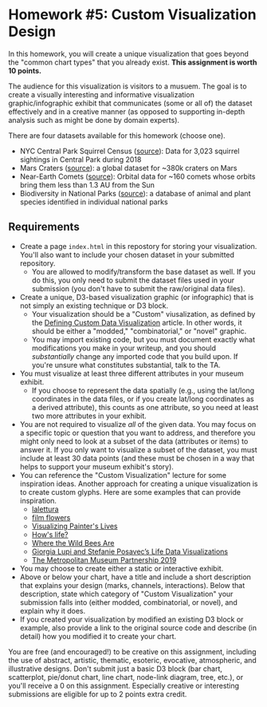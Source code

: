 # Homework #5: Custom Visualization Design

In this homework, you will create a unique visualization that goes beyond the "common chart types" that you already exist. **This assignment is worth 10 points.**

The audience for this visualization is visitors to a musuem. The goal is to create a visually interesting and informative visualization graphic/infographic exhibit that communicates (some or all of) the dataset effectively and in a creative manner (as opposed to supporting in-depth analysis such as might be done by domain experts).

There are four datasets available for this homework (choose one).

* NYC Central Park Squirrel Census ([source](https://data.cityofnewyork.us/Environment/2018-Central-Park-Squirrel-Census-Squirrel-Data/vfnx-vebw/about_data)): Data for 3,023 squirrel sightings in Central Park during 2018
* Mars Craters ([source](https://www.kaggle.com/datasets/codebreaker619/mars-crater-study-dataset)): a global dataset for ~380k craters on Mars
* Near-Earth Comets ([source](https://www.kaggle.com/datasets/nasa/near-earth-comets)): Orbital data for ~160 comets whose orbits bring them less than 1.3 AU from the Sun
* Biodiversity in National Parks ([source](https://www.kaggle.com/datasets/nationalparkservice/park-biodiversity)): a database of animal and plant species identified in individual national parks

## Requirements

* Create a page `index.html` in this repostory for storing your visualization. You'll also want to include your chosen dataset in your submitted repository.
    * You are allowed to modify/transform the base dataset as well. If you do this, you only need to submit the dataset files used in your submission (you don't have to submit the raw/original data files).
* Create a unique, D3-based visualization graphic (or infographic) that is not simply an existing technique or D3 block. 
    * Your visualization should be a "Custom" viusalization, as defined by the [Defining Custom Data Visualization](https://medium.com/@Elijah_Meeks/defining-custom-data-visualization-c20a64746d08) article. In other words, it should be either a "modded," "combinatorial," or "novel" graphic.
    * You may import existing code, but you must document exactly what modifications you make in your writeup, and you should _substantially_ change any imported code that you build upon. If you're unsure what constitutes substantial, talk to the TA.
* You must visualize at least three different attributes in your museum exhibit. 
    * If you choose to represent the data spatially (e.g., using the lat/long coordinates in the data files, or if you create lat/long coordinates as a derived attribute), this counts as one attribute, so you need at least two more attributes in your exhibit.
* You are not required to visualize _all_ of the given data. You may focus on a specific topic or question that you want to address, and therefore you might only need to look at a subset of the data (attributes or items) to answer it. If you only want to visualize a subset of the dataset, you must include at least 30 data points (and these must be chosen in a way that helps to support your museum exhibit's story).
* You can reference the "Custom Visualization" lecture for some inspiration ideas. Another approach for creating a unique visualization is to create custom glyphs. Here are some examples that can provide inspiration.
    * [lalettura](http://giorgialupi.com/lalettura)
    * [film flowers](http://sxywu.com/filmflowers/)
    * [Visualizing Painter's Lives](http://giorgialupi.com/visualizing-painters-lives)
    * [How's life?](http://www.oecdbetterlifeindex.org/#/31111111111)
    * [Where the Wild Bees Are](https://www.scientificamerican.com/article/where-the-wild-bees-are/)
    * [Giorgia Lupi and Stefanie Posavec’s Life Data Visualizations](https://www.moma.org/magazine/articles/309)
    * [The Metropolitan Museum Partnership 2019](https://parsons.nyc/met-museum-2019/)
* You may choose to create either a static or interactive exhibit.
* Above or below your chart, have a title and include a short description that explains your design (marks, channels, interactions). Below that description, state which category of "Custom Visualization" your submission falls into (either modded, combinatorial, or novel), and explain why it does.
* If you created your visualization by modified an existing D3 block or example, also provide a link to the original source code and describe (in detail) how you modified it to create your chart.

You are free (and encouraged!) to be creative on this assignment, including the use of abstract, artistic, thematic, esoteric, evocative, atmospheric, and illustrative designs. Don't submit just a basic D3 block (bar chart, scatterplot, pie/donut chart, line chart, node-link diagram, tree, etc.), or you'll receive a 0 on this assignment. Especially creative or interesting submissions are eligible for up to 2 points extra credit.

